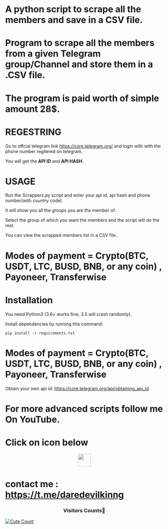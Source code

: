 # A python script to scrape all the members and save in a CSV file.

# Program to scrape all the members from a given Telegram group/Channel and store them in a .CSV file.

# The program is paid worth of simple amount 28$.

# REGESTRING
Go to offcial telegram link https://core.telegram.org/ and login with with the phone number regitered on telegram.

You will get the **API ID** and **API HASH**.

# USAGE

Run the Scrapperz.py script and enter your api id, api hash and phone number(with country code).

It will show you all the groups you are the member of.

Select the group of which you want the members and the script will do the rest.

You can view the scrapped members list in a CSV file.

# Modes of payment = Crypto(BTC, USDT, LTC, BUSD, BNB, or any coin) , Payoneer, Transferwise

# Installation

You need Python3 (3.6+ works fine, 3.5 will crash randomly).

Install dependencies by running this command:

    pip install -r requirements.txt

# Modes of payment = Crypto(BTC, USDT, LTC, BUSD, BNB, or any coin) , Payoneer, Transferwise

Obtain your own api id: https://core.telegram.org/api/obtaining_api_id

#                            For more advanced scripts follow me On YouTube.
#                                       Click on icon below

</p>
<p align="center">
  <a href="https://www.youtube.com/watch?v=ifOJayL3qAQ">
    <img src="https://www.iconsdb.com/icons/preview/red/youtube-4-xxl.png" width="40" height="40">
  </a>
</p>

# contact me : https://t.me/daredevilkinng


<h3 align="center">Visitors Counts👀</h3>
<a href="https://github.com/daredevilkinng/Channel-Scrapper"><img alt="Cute Count" src="https://count.getloli.com/get/@Channel-Scrapper?theme=rule34" /></a>


